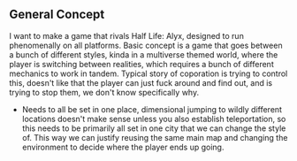 ## General Concept
I want to make a game that rivals Half Life: Alyx, designed to run phenomenally on all platforms. Basic concept is a game that goes between a bunch of different styles, kinda in a multiverse themed world, where the player is switching between realities, which requires a bunch of different mechanics to work in tandem. Typical story of coporation is trying to control this, doesn't like that the player can just fuck around and find out, and is trying to stop them, we don't know specifically why.

- Needs to all be set in one place, dimensional jumping to wildly different locations doesn't make sense unless you also establish teleportation, so this needs to be primarily all set in one city that we can change the style of. This way we can justify reusing the same main map and changing the environment to decide where the player ends up going.